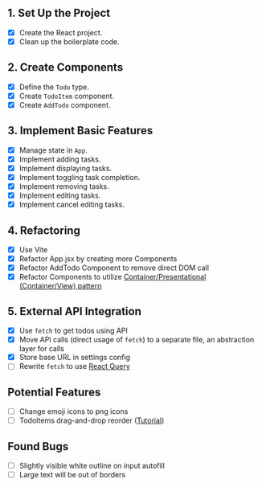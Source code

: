 ## 1. Set Up the Project

- [x] Create the React project.
- [x] Clean up the boilerplate code.

## 2. Create Components

- [x] Define the `Todo` type.
- [x] Create `TodoItem` component.
- [x] Create `AddTodo` component.

## 3. Implement Basic Features

- [x] Manage state in `App`.
- [x] Implement adding tasks.
- [x] Implement displaying tasks.
- [x] Implement toggling task completion.
- [x] Implement removing tasks.
- [x] Implement editing tasks.
- [x] Implement cancel editing tasks.

## 4. Refactoring

- [x] Use Vite
- [x] Refactor App.jsx by creating more Components
- [x] Refactor AddTodo Component to remove direct DOM call
- [x] Refactor Components to utilize [Container/Presentational (Container/View) pattern](https://medium.com/@vitorbritto/react-design-patterns-the-container-presentational-pattern-775b91aa0c49)

## 5. External API Integration

- [x] Use `fetch` to get todos using API
- [x] Move API calls (direct usage of `fetch`) to a separate file, an abstraction layer for calls
- [x] Store base URL in settings config
- [ ] Rewrite `fetch` to use [React Query](https://tanstack.com/query/latest)

## Potential Features

- [ ] Change emoji icons to png icons
- [ ] TodoItems drag-and-drop reorder ([Tutorial](https://www.youtube.com/watch?v=CJycVlSuaPg))

## Found Bugs

- [ ] Slightly visible white outline on input autofill
- [ ] Large text will be out of borders
